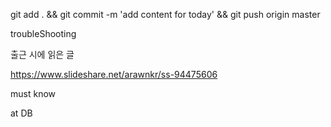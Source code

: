 git add . && git commit -m 'add content for today' && git push origin master

troubleShooting


출근 시에 읽은 글 

https://www.slideshare.net/arawnkr/ss-94475606


must know 

at DB 
